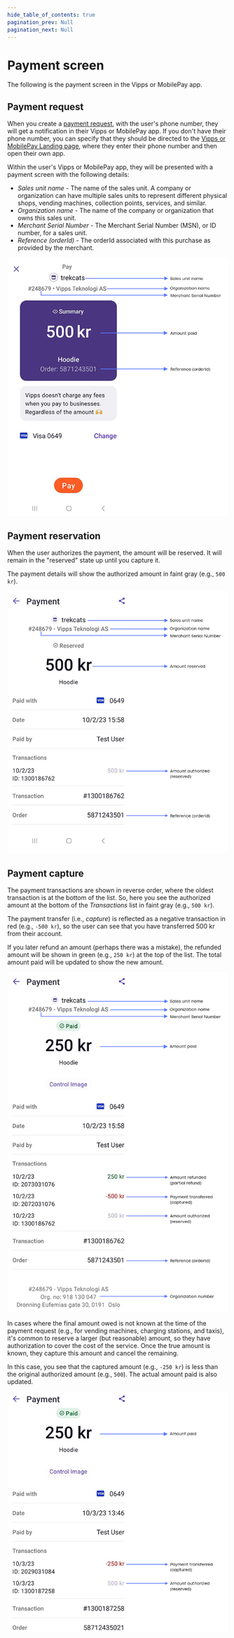 ```yaml
---
hide_table_of_contents: true
pagination_prev: Null
pagination_next: Null
---
```


# Payment screen

The following is the payment screen in the Vipps or MobilePay app.

## Payment request

When you create a [payment request](https://developer.vippsmobilepay.com/docs/APIs/epayment-api/operations/create/),
with the user's phone number, they will get a notification in their Vipps or MobilePay app.
If you don't have their phone number, you can specify that they should be directed to the
[Vipps or MobilePay Landing page](landing-page.md), where they enter their phone number and then open their own app.

Within the user's Vipps or MobilePay app, they will be presented with a payment screen with the following details:

* *Sales unit name* - The name of the sales unit.
  A company or organization can have multiple sales units to represent different physical shops, vending machines, collection points, services, and similar.
* *Organization name* - The name of the company or organization that owns this sales unit.
* *Merchant Serial Number* - The Merchant Serial Number (MSN), or ID number, for a sales unit.
* *Reference (orderId)* - The orderId associated with this purchase as provided by the merchant.

![Payment request](images/payment-screen/1-payment-request.png)

## Payment reservation

When the user authorizes the payment, the amount will be reserved.
It will remain in the "reserved" state up until you capture it.

The payment details will show the authorized amount in faint gray (e.g., `500 kr`).

![Payment reserved](images/payment-screen/2-payment-reserved.png)

## Payment capture

The payment transactions are shown in reverse order, where the oldest transaction is at the bottom of the list.
So, here you see the authorized amount at the bottom of the *Transactions* list in faint gray (e.g., `500 kr`).

The payment transfer (i.e., *capture*) is reflected as a negative transaction in red (e.g., `-500 kr`), so the user can see that you have transferred 500 kr from their account.

If you later refund an amount (perhaps there was a mistake), the refunded amount will be shown in green (e.g., `250 kr`) at the top of the list. The total amount paid will be updated to show the new amount.

![Payment captured and partially refunded](images/payment-screen/3-payment-receipt.png)

In cases where the final amount owed is not known at the time of the payment request
(e.g., for vending machines, charging stations, and taxis),
it's common to reserve a larger (but reasonable) amount, so they
have authorization to cover the cost of the service.
Once the true amount is known, they capture this amount and cancel the remaining.

In this case, you see that the captured amount (e.g., `-250 kr`) is less than the original authorized amount (e.g., `500`). The actual amount paid is also updated.

![Payment partially captured and cancelled](images/payment-screen/4-payment-partial-capture.png)
